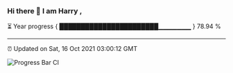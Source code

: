 ### Hi there 👋 I am Harry , 

⏳ Year progress { ███████████████████████▁▁▁▁▁▁▁ } 78.94 %

---

⏰ Updated on Sat, 16 Oct 2021 03:00:12 GMT

![Progress Bar CI](https://github.com/duykhang68/duykhang68/workflows/Progress%20Bar%20CI/badge.svg)
